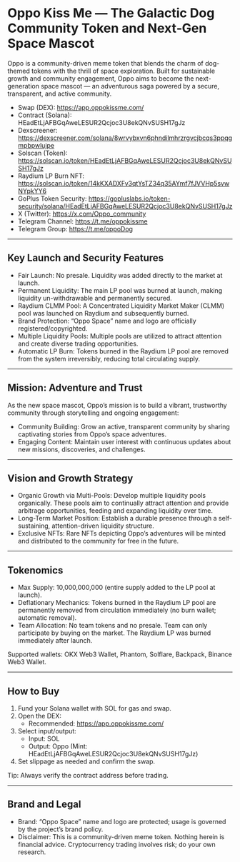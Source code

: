 # Oppo Kiss Me — The Galactic Dog Community Token and Next‑Gen Space Mascot

Oppo is a community-driven meme token that blends the charm of dog-themed tokens with the thrill of space exploration. Built for sustainable growth and community engagement, Oppo aims to become the next-generation space mascot — an adventurous saga powered by a secure, transparent, and active community.

- Swap (DEX): https://app.oppokissme.com/
- Contract (Solana): HEadEtLjAFBGqAweLESUR2Qcjoc3U8ekQNvSUSH17gJz
- Dexscreener: https://dexscreener.com/solana/8wrvybxvn6phndilmhrzrgvcjbcqs3ppqgmpbpwlujpe
- Solscan (Token): https://solscan.io/token/HEadEtLjAFBGqAweLESUR2Qcjoc3U8ekQNvSUSH17gJz
- Raydium LP Burn NFT: https://solscan.io/token/14kKXADXFv3qtYsTZ34q35AYmf7fJVVHp5svwNYpkYY6
- GoPlus Token Security: https://gopluslabs.io/token-security/solana/HEadEtLjAFBGqAweLESUR2Qcjoc3U8ekQNvSUSH17gJz
- X (Twitter): https://x.com/Oppo_community
- Telegram Channel: https://t.me/oppokissme
- Telegram Group: https://t.me/oppoDog

---

## Key Launch and Security Features

- Fair Launch: No presale. Liquidity was added directly to the market at launch.
- Permanent Liquidity: The main LP pool was burned at launch, making liquidity un-withdrawable and permanently secured.
- Raydium CLMM Pool: A Concentrated Liquidity Market Maker (CLMM) pool was launched on Raydium and subsequently burned.
- Brand Protection: “Oppo Space” name and logo are officially registered/copyrighted.
- Multiple Liquidity Pools: Multiple pools are utilized to attract attention and create diverse trading opportunities.
- Automatic LP Burn: Tokens burned in the Raydium LP pool are removed from the system irreversibly, reducing total circulating supply.

---

## Mission: Adventure and Trust

As the new space mascot, Oppo’s mission is to build a vibrant, trustworthy community through storytelling and ongoing engagement:

- Community Building: Grow an active, transparent community by sharing captivating stories from Oppo’s space adventures.
- Engaging Content: Maintain user interest with continuous updates about new missions, discoveries, and challenges.

---

## Vision and Growth Strategy

- Organic Growth via Multi-Pools: Develop multiple liquidity pools organically. These pools aim to continually attract attention and provide arbitrage opportunities, feeding and expanding liquidity over time.
- Long-Term Market Position: Establish a durable presence through a self-sustaining, attention-driven liquidity structure.
- Exclusive NFTs: Rare NFTs depicting Oppo’s adventures will be minted and distributed to the community for free in the future.

---

## Tokenomics

- Max Supply: 10,000,000,000 (entire supply added to the LP pool at launch).
- Deflationary Mechanics: Tokens burned in the Raydium LP pool are permanently removed from circulation immediately (no burn wallet; automatic removal).
- Team Allocation: No team tokens and no presale. Team can only participate by buying on the market. The Raydium LP was burned immediately after launch.

Supported wallets: OKX Web3 Wallet, Phantom, Solflare, Backpack, Binance Web3 Wallet.

---

## How to Buy

1. Fund your Solana wallet with SOL for gas and swap.
2. Open the DEX:
   - Recommended: https://app.oppokissme.com/
3. Select input/output:
   - Input: SOL
   - Output: Oppo (Mint: HEadEtLjAFBGqAweLESUR2Qcjoc3U8ekQNvSUSH17gJz)
4. Set slippage as needed and confirm the swap.

Tip: Always verify the contract address before trading.

---

## Brand and Legal

- Brand: “Oppo Space” name and logo are protected; usage is governed by the project’s brand policy.
- Disclaimer: This is a community-driven meme token. Nothing herein is financial advice. Cryptocurrency trading involves risk; do your own research.